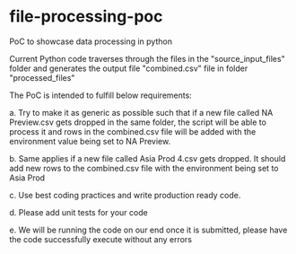 # file-processing-poc
PoC to showcase data processing in python

Current Python code  traverses through the files in the "source_input_files" folder and generates the output file "combined.csv" file in folder "processed_files"

The PoC is intended to fulfill below requirements:

a. Try to make it as generic as possible such that if a new file called NA Preview.csv gets dropped in the same folder, the script will be able to process it and rows in the combined.csv file will be added with the environment value being set to NA Preview.

b. Same applies if a new file called Asia Prod 4.csv gets dropped. It should add new rows to the combined.csv file with the environment being set to Asia Prod

c. Use best coding practices and write production ready code.

d. Please add unit tests for your code 

e. We will be running the code on our end once it is submitted, please have the code successfully execute without any errors 
